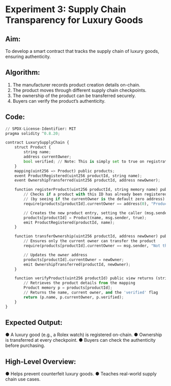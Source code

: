 # Experiment 3: Supply Chain Transparency for Luxury Goods
## Aim:
To develop a smart contract that tracks the supply chain of luxury goods, ensuring authenticity.
## Algorithm:
1. The manufacturer records product creation details on-chain.
2. The product moves through different supply chain checkpoints.
3. The ownership of the product can be transferred securely.
4. Buyers can verify the product’s authenticity.
## Code:
```python
// SPDX-License-Identifier: MIT
pragma solidity ^0.8.20;

contract LuxurySupplyChain {
    struct Product {
        string name;
        address currentOwner;
        bool verified; // Note: This is simply set to true on registration in this version
    }
    mapping(uint256 => Product) public products;
    event ProductRegistered(uint256 productId, string name);
    event OwnershipTransferred(uint256 productId, address newOwner);

    function registerProduct(uint256 productId, string memory name) public {
        // Checks if a product with this ID has already been registered
        // (by seeing if the currentOwner is the default zero address)
        require(products[productId].currentOwner == address(0), "Product already registered");

        // Creates the new product entry, setting the caller (msg.sender) as the owner
        products[productId] = Product(name, msg.sender, true);
        emit ProductRegistered(productId, name);
    }

    function transferOwnership(uint256 productId, address newOwner) public {
        // Ensures only the current owner can transfer the product
        require(products[productId].currentOwner == msg.sender, "Not the owner");

        // Updates the owner address
        products[productId].currentOwner = newOwner;
        emit OwnershipTransferred(productId, newOwner);
    }

    function verifyProduct(uint256 productId) public view returns (string memory, address, bool) {
        // Retrieves the product details from the mapping
        Product memory p = products[productId];
        // Returns the name, current owner, and the 'verified' flag
        return (p.name, p.currentOwner, p.verified);
    }
}
```
## Expected Output:
● A luxury good (e.g., a Rolex watch) is registered on-chain.
● Ownership is transferred at every checkpoint.
● Buyers can check the authenticity before purchasing.
## High-Level Overview:
● Helps prevent counterfeit luxury goods.
● Teaches real-world supply chain use cases.
